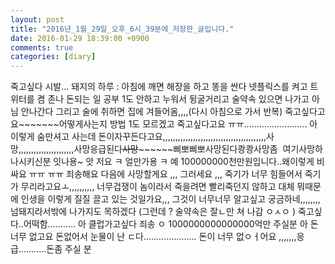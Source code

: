 ```yaml
---
layout: post
title: "2016년_1월_29일_오후_6시_39분에_저장한_글입니다."
date: 2016-01-29 18:39:00 +0900
comments: true 
categories: [diary] 
---
```

죽고싶다 시발...
돼지의 하루 : 아침에 깨면 해장을 하고 똥을 싼다 넷플릭스를 켜고 트위터를 켬 존나 돈되는 일 공부 1도 안하고 누워서 뒹굴거리고 술약속 있으면 나가고 아님 안나간다 그리고 술에 취하면 집에 겨들어옴,,,,(다시 아침으로 가서 반복)
죽고싶다고요~~~~~~~어떻게사는지 방법 1도 모르겠고 죽고싶다고요 ㅠㅠ.........................
아 이렇게 숨만셔고 사는데 돈이자꾸든다고요,,,,,,,,,,,,,,,,,,,,,,,,,,,,,,,,,,,,,,,,,사망,,,,,,,,,,,,,,,,,,,,,,사망응급된다~~사망~~~~~~~~삐뽀삐뽀사망된다쾅쾅사망좀 
여기사망하나시키신분 잇나용~ 앗 저요 ㅋ 얼만가용 ㅋ 예 100000000천만원입니다..왜이렇게 비싸요 ㅠㅠ ㅠㅠ 죄송해요 다음에 사망할게요 ,,, 그러세요 ,,,
죽기가 너무 힘들어서 죽기가 무리라고요ㅗ,,,,,,,,,,
너무겁쟁이 놈이라서 죽을려면 빨리죽던지 않하고 대체 뭐때문에 인생을 이렇게 질질 끌고 있는 것일가요,,, 그것이 너무너무 알고싶고 궁금하네,,,,,,,,
넘돼지라서밖에 나가지도 목하겠다 (그런데 ? 술약속은 잘ㄴ만 쳐 나감 ㅇㅅㅇ )
죽고싶다..어떡함...........
아 클럽가고싶다 죄송 ㅇ
1000000000000000억만 주실분
아 돈 너무 없고요 돈없어서 눈물이 난 ㄷ다.....................
돈이 너무 없ㅇㅓ어요 ,,,,,,,응급...........돈좀 주실 분 

